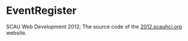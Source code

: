 EventRegister
=============

SCAU Web Development 2012; The source code of the [2012.scauhci.org] website.

[2012.scauhci.org]: http://2012.scauhci.org
